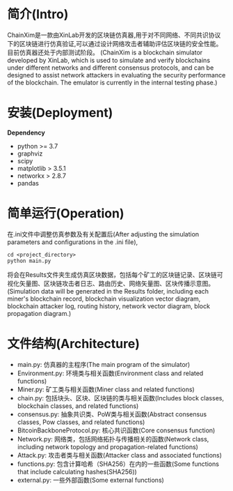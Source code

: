  # 简介(Intro)
ChainXim是一款由XinLab开发的区块链仿真器,用于对不同网络、不同共识协议下的区块链进行仿真验证,可以通过设计网络攻击者辅助评估区块链的安全性能。目前仿真器还处于内部测试阶段。
(ChainXim is a blockchain simulator developed by XinLab, which is used to simulate and verify blockchains under different networks and different consensus protocols, and can be designed to assist network attackers in evaluating the security performance of the blockchain. The emulator is currently in the internal testing phase.)

# 安装(Deployment) 
 **Dependency**
 - python >= 3.7
 - graphviz
 - scipy
 - matplotlib > 3.5.1
 - networkx > 2.8.7
 - pandas

# 简单运行(Operation)
在.ini文件中调整仿真参数及有关配置后(After adjusting the simulation parameters and configurations in the .ini file),
```shell
cd <project_directory>
python main.py
```
将会在Results文件夹生成仿真区块数据，包括每个矿工的区块链记录、区块链可视化矢量图、区块链攻击者日志、路由历史、网络矢量图、区块传播示意图。
(Simulation data will be generated in the Results folder, including each miner's blockchain record, blockchain visualization vector diagram, blockchain attacker log, routing history, network vector diagram, block propagation diagram.)

# 文件结构(Architecture)
- main.py: 仿真器的主程序(The main program of the simulator)
- Environment.py: 环境类与相关函数(Environment class and related functions)
- Miner.py: 矿工类与相关函数(Miner class and related functions)
- chain.py: 包括块头、区块、区块链的类与相关函数(Includes block classes, blockchain classes, and related functions)
- consensus.py: 抽象共识类、PoW类与相关函数(Abstract consensus classes, Pow classes, and related functions)
- BitcoinBackboneProtocol.py: 核心共识函数(Core consensus function)
- Network.py: 网络类，包括网络拓扑与传播相关的函数(Network class, including network topology and propagation-related functions)
- Attack.py: 攻击者类与相关函数(Attacker class and associated functions)
- functions.py: 包含计算哈希（SHA256）在内的一些函数(Some functions that include calculating hashes(SHA256))
- external.py: 一些外部函数(Some external functions)
